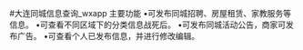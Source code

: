 #大连同城信息查询_wxapp
主要功能
•可发布同城招聘、房屋租赁、家教服务等信息。
•可查看不同区域下的分类信息战死后。
•可发布同城活动公告，商家可发布广告。
•可查看个人已发布信息，并进行修改编辑。
